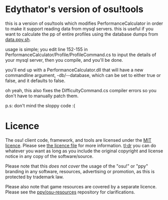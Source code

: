 # Edythator's version of osu!tools
this is a version of osu!tools which modifies PerformanceCalculator in order to make it support reading data from mysql servers. this is useful if you want to calculate the pp of entire profiles using the database dumps from [data.ppy.sh](https://data.ppy.sh). 


usage is simple; you edit line 152-155 in PerformanceCalculator/Profile/ProfileCommand.cs to input the details of your mysql server, then you compile, and you'll be done.

you'll end up with a PerformanceCalculator.dll that will have a new commandline argument, -db/--database, which can be set to either true or false, and it defaults to false.

oh yeah, this also fixes the DifficultyCommand.cs compiler errors so you don't have to manually patch them.

p.s: don't mind the sloppy code :(

# Licence

The osu! client code, framework, and tools are licensed under the [MIT licence](https://opensource.org/licenses/MIT). Please see [the licence file](LICENCE) for more information. [tl;dr](https://tldrlegal.com/license/mit-license) you can do whatever you want as long as you include the original copyright and license notice in any copy of the software/source.

Please note that this *does not cover* the usage of the "osu!" or "ppy" branding in any software, resources, advertising or promotion, as this is protected by trademark law.

Please also note that game resources are covered by a separate licence. Please see the [ppy/osu-resources](https://github.com/ppy/osu-resources) repository for clarifications.
